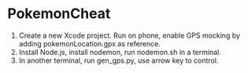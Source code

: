# PokemonCheat

1. Create a new Xcode project. Run on phone, enable GPS mocking by adding pokemonLocation.gpx as reference.
2. Install Node.js, install nodemon, run nodemon.sh in a terminal.
3. In another terminal, run gen_gps.py, use arrow key to control.
